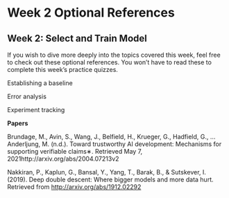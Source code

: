 # Week 2 Optional References

## Week 2: Select and Train Model

If you wish to dive more deeply into the topics covered this week, feel free to check out these optional references. You won’t have to read these to complete this week’s practice quizzes.

Establishing a baseline

Error analysis

Experiment tracking

**Papers**

Brundage, M., Avin, S., Wang, J., Belfield, H., Krueger, G., Hadfield, G., … Anderljung, M. (n.d.). Toward trustworthy AI development: Mechanisms for supporting verifiable claims∗. Retrieved May 7, 2021http://arxiv.org/abs/2004.07213v2

Nakkiran, P., Kaplun, G., Bansal, Y., Yang, T., Barak, B., & Sutskever, I. (2019). Deep double descent: Where bigger models and more data hurt. Retrieved from http://arxiv.org/abs/1912.02292